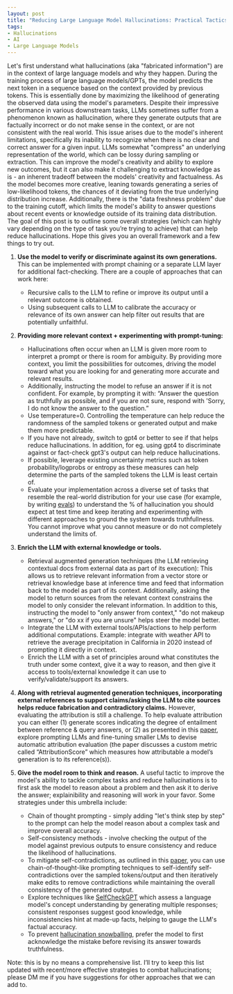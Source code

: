 ```yaml
---
layout: post
title: "Reducing Large Language Model Hallucinations: Practical Tactics"
tags:
- Hallucinations
- AI
- Large Language Models
---
```

Let's first understand what hallucinations (aka "fabricated information") are in the context of large language models and why they happen. During the training process of large language models/GPTs, the model predicts the next token in a sequence based on the context provided by previous tokens. This is essentially done by maximizing the likelihood of generating the observed data using the model's parameters. Despite their impressive performance in various downstream tasks, LLMs sometimes suffer from a phenomenon known as hallucination, where they generate outputs that are factually incorrect or do not make sense in the context, or are not consistent with the real world. This issue arises due to the model's inherent limitations, specifically its inability to recognize when there is no clear and correct answer for a given input. LLMs somewhat "compress" an underlying representation of the world, which can be lossy during sampling or extraction. This can improve the model's creativity and ability to explore new outcomes, but it can also make it challenging to extract knowledge as is - an inherent tradeoff between the models' creativity and factualness. As the model becomes more creative, leaning towards generating a series of low-likelihood tokens, the chances of it deviating from the true underlying distribution increase. Additionally, there is the "data freshness problem" due to the training cutoff, which limits the model's ability to answer questions about recent events or knowledge outside of its training data distribution. The goal of this post is to outline some overall strategies (which can highly vary depending on the type of task you’re trying to achieve) that can help reduce hallucinations. Hope this gives you an overall framework and a few things to try out.

1. **Use the model to verify or discriminate against its own generations.** This can be implemented with prompt chaining or a separate LLM layer for additional fact-checking. There are a couple of approaches that can work here:
   * Recursive calls to the LLM to refine or improve its output until a relevant outcome is obtained.
   * Using subsequent calls to LLM to calibrate the accuracy or relevance of its own answer can help filter out results that are potentially unfaithful.

2. **Providing more relevant context + experimenting with prompt-tuning:**
   * Hallucinations often occur when an LLM is given more room to interpret a prompt or there is room for ambiguity. By providing more context, you limit the possibilities for outcomes, driving the model toward what you are looking for and generating more accurate and relevant results.
   * Additionally, instructing the model to refuse an answer if it is not confident. For example, by prompting it with: “Answer the question as truthfully as possible, and if you are not sure, respond with 'Sorry, I do not know the answer to the question.”
   * Use temperature=0. Controlling the temperature can help reduce the randomness of the sampled tokens or generated output and make them more predictable.
   * If you have not already, switch to gpt4 or better to see if that helps reduce hallucinations. In addition, for eg. using gpt4 to discriminate against or fact-check gpt3's output can help reduce hallucinations.
   * If possible, leverage existing uncertainty metrics such as token probability/logprobs or entropy as these measures can help determine the parts of the sampled tokens the LLM is least certain of.
   * Evaluate your implementation across a diverse set of tasks that resemble the real-world distribution for your use case (for example, by writing [evals](https://github.com/openai/evals)) to understand the % of hallucination you should expect at test time and keep iterating and experimenting with different approaches to ground the system towards truthfullness. You cannot improve what you cannot measure or do not completely understand the limits of.

3. **Enrich the LLM with external knowledge or tools.**
   * Retrieval augmented generation techniques (the LLM retrieving contextual docs from external data as part of its execution): This allows us to retrieve relevant information from a vector store or retrieval knowledge base at inference time and feed that information back to the model as part of its context. Additionally, asking the model to return sources from the relevant context constrains the model to only consider the relevant information. In addition to this, instructing the model to "only answer from context," "do not makeup answers," or "do xx if you are unsure" helps steer the model better.
   * Integrate the LLM with external tools/APIs/actions to help perform additional computations. Example: integrate with weather API to retrieve the average precipitation in California in 2020 instead of prompting it directly in context.
   * Enrich the LLM with a set of principles around what constitutes the truth under some context, give it a way to reason, and then give it access to tools/external knowledge it can use to verify/validate/support its answers.

4. **Along with retrieval augmented generation techniques, incorporating external references to support claims/asking the LLM to cite sources helps reduce fabrication and contradictory claims.** However, evaluating the attribution is still a challenge. To help evaluate attribution you can either (1) generate scores indicating the degree of entailment between reference & query answers, or (2) as presented in this [paper](https://arxiv.org/pdf/2305.06311.pdf), explore prompting LLMs and fine-tuning smaller LMs to devise automatic attribution evaluation (the paper discusses a custom metric called “AttributionScore” which measures how attributable a model’s generation is to its reference(s)).

5. **Give the model room to think and reason.** A useful tactic to improve the model's ability to tackle complex tasks and reduce hallucinations is to first ask the model to reason about a problem and then ask it to derive the answer; explainibility and reasoning will work in your favor. Some strategies under this umbrella include:
   * Chain of thought prompting - simply adding "let's think step by step" to the prompt can help the model reason about a complex task and improve overall accuracy.
   * Self-consistency methods - involve checking the output of the model against previous outputs to ensure consistency and reduce the likelihood of hallucinations.
   * To mitigate self-contradictions, as outlined in this [paper](https://arxiv.org/pdf/2305.15852.pdf), you can use chain-of-thought-like prompting techniques to self-identify self-contradictions over the sampled tokens/output and then iteratively make edits to remove contradictions while maintaining the overall consistency of the generated output.
   * Explore techniques like [SelfCheckGPT](https://arxiv.org/pdf/2303.08896.pdf) which assess a language model's concept understanding by generating multiple responses; consistent responses suggest good knowledge, while inconsistencies hint at made-up facts, helping to gauge the LLM's factual accuracy.
   * To prevent [hallucination snowballing](https://arxiv.org/pdf/2305.13534.pdf), prefer the model to first acknowledge the mistake before revising its answer towards truthfulness.

Note: this is by no means a comprehensive list. I’ll try to keep this list updated with recent/more effective strategies to combat hallucinations; please DM me if you have suggestions for other approaches that we can add to.
